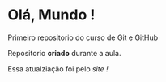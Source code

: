 # Olá, Mundo !
 Primeiro repositorio do curso de Git e GitHub

 Repositorio **criado** durante a aula.
 
 Essa atualziação foi pelo *site !*
